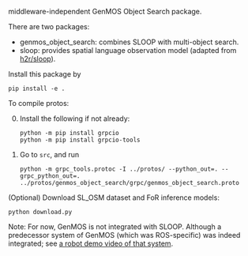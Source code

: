 middleware-independent GenMOS Object Search package.


There are two packages:

- genmos\_object\_search: combines SLOOP with multi-object search.
- sloop: provides spatial language observation model (adapted from [h2r/sloop](https://github.com/h2r/sloop)).



Install this package by
```
pip install -e .
```


To compile protos:

0. Install the following if not already:
   ```
   python -m pip install grpcio
   python -m pip install grpcio-tools
   ```

1. Go to `src`, and run
   ```
   python -m grpc_tools.protoc -I ../protos/ --python_out=. --grpc_python_out=. ../protos/genmos_object_search/grpc/genmos_object_search.proto
   ```

(Optional) Download SL_OSM dataset and FoR inference models:
```
python download.py
```

Note: For now, GenMOS is not integrated with SLOOP. Although
a predecessor system of GenMOS (which was ROS-specific)
was indeed integrated; see [a robot demo video of that system](https://www.youtube.com/watch?v=Lh5tAU_5ChE&ab_channel=KaiyuZheng).

